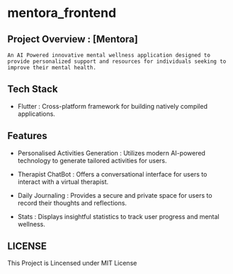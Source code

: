 # mentora_frontend

##  <a>Project Overview : [Mentora] </a>
    An AI Powered innovative mental wellness application designed to provide personalized support and resources for individuals seeking to improve their mental health.

## <a>Tech Stack</a>

- Flutter : Cross-platform framework for building natively compiled applications.

## <a>Features </a>

- Personalised Activities Generation : Utilizes modern AI-powered technology to generate tailored activities for users.

- Therapist ChatBot : Offers a conversational interface for users to interact with a virtual therapist.

- Daily Journaling : Provides a secure and private space for users to record their thoughts and reflections.

- Stats : Displays insightful statistics to track user progress and mental wellness.


## <a>LICENSE</a>
  This Project is Lincensed under MIT <a>License</a>




